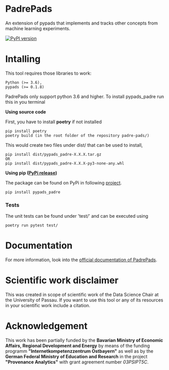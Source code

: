 # PadrePads
An extension of pypads that implements and tracks other concepts from machine learning experiments.   


[![PyPI version](https://badge.fury.io/py/pypads_padre.svg)](https://badge.fury.io/py/pypads_padre)


# Intalling
This tool requires those libraries to work:

    Python (>= 3.6),
    pypads (>= 0.1.8)
    
PadrePads only support python 3.6 and higher. To install pypads_padre run this in you terminal

**Using source code**

First, you have to install **poetry** if not installed

    pip install poetry
    poetry build (in the root folder of the repository padre-pads/)

This would create two files under dist/ that can be used to install,

    pip install dist/pypads_padre-X.X.X.tar.gz
    OR
    pip install dist/pypads_padre-X.X.X-py3-none-any.whl
    
 
**Using pip ([PyPi release](https://pypi.org/project/pypads_padre/))**

The package can be found on PyPi in following [project](https://pypi.org/project/pypads_padre/).

    pip install pypads_padre


### Tests
The unit tests can be found under 'test/' and can be executed using

    poetry run pytest test/

# Documentation

For more information, look into the [official documentation of PadrePads](https://pypads.readthedocs.io/en/latest/projects/pypads_padre.html).

# Scientific work disclaimer
This was created in scope of scientific work of the Data Science Chair at the University of Passau. If you want to use this tool or any of its resources in your scientific work include a citation.

# Acknowledgement
This work has been partially funded by the **Bavarian Ministry of Economic Affairs, Regional Development and Energy** by means of the funding programm **"Internetkompetenzzentrum Ostbayern"** as well as by the **German Federal Ministry of Education and Research** in the project **"Provenance Analytics"** with grant agreement number *03PSIPT5C*.
